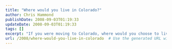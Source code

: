 ```yaml
---
title: "Where would you live in Colorado?"
author: Chris Hammond
publishDate: 2008-09-03T01:19:33
updateDate: 2008-09-03T01:19:33
tags: []
excerpt: "If you were moving to Colorado, where would you choose to live? Please be sure to post why you pick where you pick. If you don't tell us why, it will be hard to sell us on a specific location. Here are some of the requirements for our hunting for a location in Colorado."
url: /2008/where-would-you-live-in-colorado  # Use the generated URL with year
---
```



